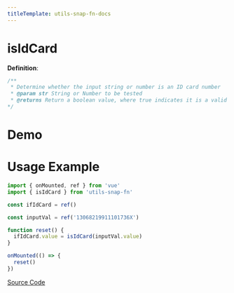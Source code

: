```yaml
---
titleTemplate: utils-snap-fn-docs
---
```


# isIdCard

**Definition**:

```js
/**
 * Determine whether the input string or number is an ID card number
 * @param str String or Number to be tested
 * @returns Return a boolean value, where true indicates it is a valid Id card number, and false indicates it is not
*/
```

# Demo

<Box>
  <IsIdCardDemo />
</Box>

# Usage Example

```ts
import { onMounted, ref } from 'vue'
import { isIdCard } from 'utils-snap-fn'

const ifIdCard = ref()

const inputVal = ref('13068219911101736X')

function reset() {
  ifIdCard.value = isIdCard(inputVal.value)
}

onMounted(() => {
  reset()
})
```

[Source Code](https://github.com/guxuerui/utils-snap-fn/blob/main/src/playground/regexp/isIdCard.ts)
